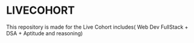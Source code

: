 # LIVECOHORT
This repository is made for the Live Cohort includes( Web Dev FullStack + DSA + Aptitude and reasoning) 
